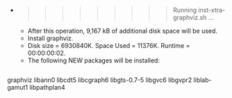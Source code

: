 * >>>>>>>>> Running inst-xtra-graphviz.sh ...
  * After this operation, 9,167 kB of additional disk space will be used.
  * Install graphviz.
  * Disk size = 6930840K. Space Used = 11376K. Runtime = 00:00:00:02.
  * The following NEW packages will be installed:
  ```bash
graphviz libann0 libcdt5 libcgraph6 libgts-0.7-5
libgvc6 libgvpr2 liblab-gamut1 libpathplan4
  ```
